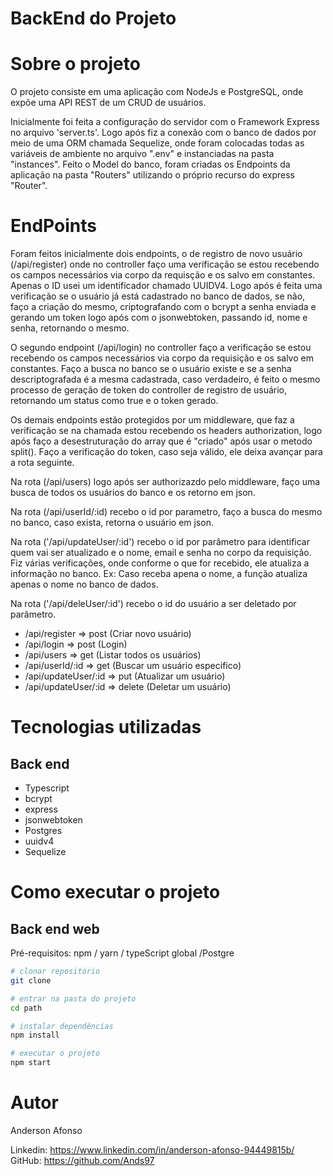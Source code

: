 # BackEnd do Projeto 


# Sobre o projeto

O projeto consiste em uma aplicação com NodeJs e PostgreSQL, onde expõe uma API REST de um CRUD de usuários.

Inicialmente foi feita a configuração do servidor com o Framework Express no arquivo 'server.ts'. Logo após fiz a conexão com o banco de dados por meio de uma ORM chamada Sequelize, onde foram colocadas todas as variáveis de ambiente no arquivo ".env" e instanciadas na pasta "instances".
Feito o Model do banco, foram criadas os Endpoints da aplicação na pasta "Routers" utilizando o próprio recurso do express "Router".

# EndPoints

Foram feitos inicialmente dois endpoints, o de registro de novo usuário (/api/register) onde no controller faço uma verificação se estou recebendo os campos necessários via corpo da requisção e os salvo em constantes. Apenas o ID usei um identificador chamado UUIDV4.
Logo após é feita uma verificação se o usuário já está cadastrado no banco de dados, se não, faço a criação do mesmo, criptografando com o bcrypt a senha enviada e gerando um token logo após com o jsonwebtoken, passando id, nome e senha, retornando o mesmo.

O segundo endpoint (/api/login) no controller faço a verificação se estou recebendo os campos necessários via corpo da requisição e os salvo em constantes. Faço a busca no banco se o usuário existe e se a senha descriptografada é a mesma cadastrada, caso verdadeiro, é feito o mesmo processo de geração de token do controller de registro de usuário, retornando um status como true e o token gerado.

Os demais endpoints estão protegidos por um middleware, que faz a verificação se na chamada estou recebendo os headers authorization, logo após faço a desestruturação do array que é "criado" após usar o metodo split(). Faço a verificação do token, caso seja válido, ele deixa avançar para a rota seguinte.

Na rota (/api/users) logo após ser authorizazdo pelo middleware, faço uma busca de todos os usuários do banco e os retorno em json.

Na rota (/api/userId/:id) recebo o id por parametro, faço a busca do mesmo no banco, caso exista, retorna o usuário em json.

Na rota ('/api/updateUser/:id') recebo o id por parâmetro para identificar quem vai ser atualizado e o nome, email e senha no corpo da requisição. Fiz várias verificações, onde conforme o que for recebido, ele atualiza a informação no banco. Ex: Caso receba apena o nome, a função atualiza apenas o nome no banco de dados.

Na rota ('/api/deleUser/:id') recebo o id do usuário a ser deletado por parâmetro.

- /api/register => post (Criar novo usuário)
- /api/login => post (Login)
- /api/users => get (Listar todos os usuários)
- /api/userId/:id => get (Buscar um usuário específico)
- /api/updateUser/:id => put (Atualizar um usuário)
- /api/updateUser/:id => delete (Deletar um usuário)


# Tecnologias utilizadas

## Back end
- Typescript
- bcrypt
- express
- jsonwebtoken
- Postgres
- uuidv4
- Sequelize

# Como executar o projeto


## Back end web
Pré-requisitos: npm / yarn / typeScript global /Postgre

```bash
# clonar repositório
git clone 

# entrar na pasta do projeto 
cd path

# instalar dependências
npm install

# executar o projeto
npm start
```

# Autor

Anderson Afonso

Linkedin: https://www.linkedin.com/in/anderson-afonso-94449815b/
GitHub: https://github.com/Ands97

